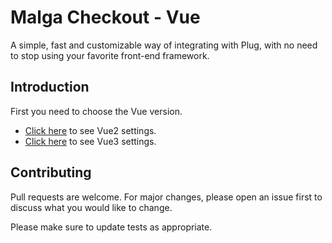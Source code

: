 # Malga Checkout - Vue

A simple, fast and customizable way of integrating with Plug, with no need to stop using your favorite front-end framework.

## Introduction

First you need to choose the Vue version.

- [Click here](https://github.com/plughacker/malga-checkout/blob/main/packages/vue/VUE2.md) to see Vue2 settings.
- [Click here](https://github.com/plughacker/malga-checkout/blob/main/packages/vue/VUE3.md) to see Vue3 settings.

## Contributing

Pull requests are welcome. For major changes, please open an issue first to discuss what you would like to change.

Please make sure to update tests as appropriate.
